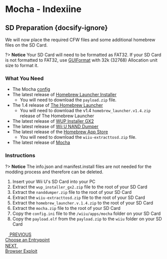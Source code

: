 # Mocha - Indexiine

## SD Preparation {docsify-ignore}

We will now place the required CFW files and some additional homebrew files on the SD Card.

?> **Notice**
    Your SD Card will need to be formatted as FAT32. If your SD Card is not formatted to FAT32, use [GUIFormat](http://www.ridgecrop.demon.co.uk/index.htm?guiformat.htm) with 32k (32768) Allocation unit size to format it.

### What You Need

- The Mocha <a href="docs/files/config.ini" download>config</a>
- The latest release of [Homebrew Launcher Installer](https://github.com/wiiu-env/homebrew_launcher_installer/releases/latest)
  - You will need to download the `payload.zip` file.
- The 1.4 release of [The Homebrew Launcher](https://github.com/dimok789/homebrew_launcher/releases/tag/1.4)
  - You will need to download the v1.4 `homebrew_launcher.v1.4.zip` release of The Homebrew Launcher
- The latest release of [WUP Installer GX2](http://wiiubru.com/appstore/zips/wup_installer_gx2.zip)
- The latest release of [Wii U NAND Dumper](https://github.com/koolkdev/wiiu-nanddumper/releases/latest)
- The latest release of the [Homebrew App Store](https://github.com/vgmoose/hbas/releases/latest)
  - You will need to download the `wiiu-extracttosd.zip` file.
- The latest release of [Mocha](https://www.wiiubru.com/appstore/zips/mocha.zip)

### Instructions

?> **Notice**
    The info.json and manifest.install files are not needed for the modding process and therefore can be deleted.
1. Insert your Wii U's SD Card into your PC
1. Extract the `wup_installer_gx2.zip` file to the root of your SD Card
1. Extract the `nanddumper.zip` file to the root of your SD Card
1. Extract the `wiiu-extracttosd.zip` file to the root of your SD Card
1. Extract the `homebrew_launcher.v.1.4.zip` to the root of your SD Card
1. Extract the `mocha.zip` file to the root of your SD Card
1. Copy the `config.ini` file to the `/wiiu/apps/mocha` folder on your SD Card
1. Copy the `payload.elf` from the `payload.zip` to the `wiiu` folder on your SD Card

<script src="https://cdn.jsdelivr.net/npm/docsify-pagination@2/dist/docsify-pagination.min.js"></script>
<div class="docsify-pagination-container">
<div class="pagination-item pagination-item--previous">
    <a href="#/user-guide/mocha/entrypoint-choice">
    <div class="pagination-item-label">
        <svg class="icon" width="10" height="16" viewBox="0 0 10 16" xmlns="http://www.w3.org/2000/svg">
        <polyline fill="none" vector-effect="non-scaling-stroke" points="8,2 2,8 8,14"></polyline>
        </svg>
        <span>PREVIOUS</span>
    </div>
    <div class="pagination-item-title">Choose an Entrypoint</div>
    </a>
</div>
<div class="pagination-item pagination-item--next">
    <a href="#/user-guide/mocha/indexiine/browser-exploit">
    <div class="pagination-item-label">
        <span>NEXT</span>
        <svg width="10" height="16" viewBox="0 0 10 16" xmlns="http://www.w3.org/2000/svg">
        <polyline fill="none" vector-effect="non-scaling-stroke" points="2,2 8,8 2,14"></polyline>
        </svg>
    </div>
    <div class="pagination-item-title">Browser Exploit</div>
    </a>
</div>
</div>